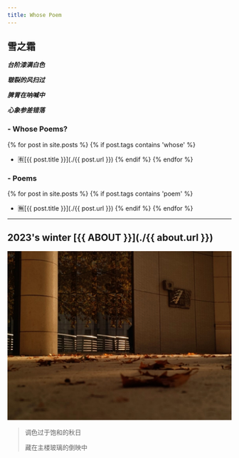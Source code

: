 ```yaml
---
title: Whose Poem
---
```


## 雪之霜
***台阶漆满白色***

***皲裂的风扫过***

***脾胃在呐喊中***

***心象参差错落***

### - Whose Poems?
{% for post in site.posts %}
{% if post.tags contains 'whose' %}
* 🈶[{{ post.title }}](./{{ post.url }})
  {% endif %}
  {% endfor %}

### - Poems
{% for post in site.posts %}
{% if post.tags contains 'poem' %}
* 🈚[{{ post.title }}](./{{ post.url }})
{% endif %}
{% endfor %}

----------

## 2023's winter [{{ ABOUT }}](./{{ about.url }})

![main tower's autumn](./image/shier's-autumn.jpg)

> 调色过于饱和的秋日
>
> 藏在主楼玻璃的倒映中